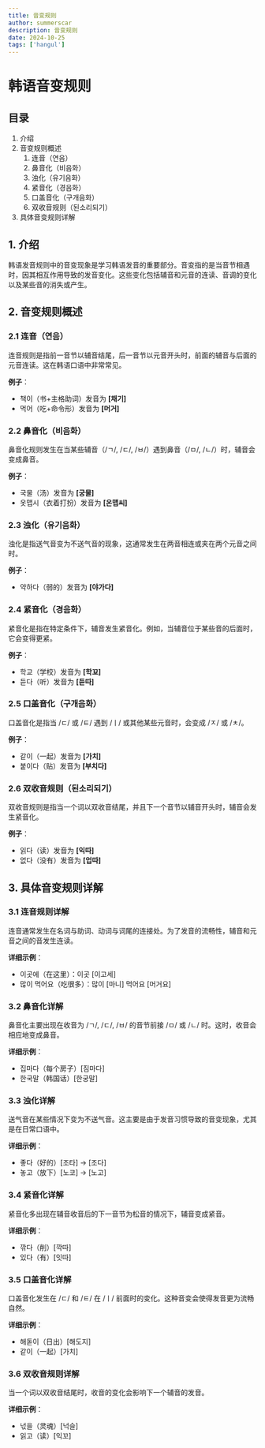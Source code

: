 ```yaml
---
title: 音变规则
author: summerscar
description: 音变规则
date: 2024-10-25
tags: ['hangul']
---
```


# 韩语音变规则

## 目录
1. 介绍
2. 音变规则概述
   1. 连音（연음）
   2. 鼻音化（비음화）
   3. 浊化（유기음화）
   4. 紧音化（경음화）
   5. 口盖音化（구개음화）
   6. 双收音规则（된소리되기）
3. 具体音变规则详解

## 1. 介绍

韩语发音规则中的音变现象是学习韩语发音的重要部分。音变指的是当音节相遇时，因其相互作用导致的发音变化。这些变化包括辅音和元音的连读、音调的变化以及某些音的消失或产生。



## 2. 音变规则概述

### 2.1 连音（연음）

连音规则是指前一音节以辅音结尾，后一音节以元音开头时，前面的辅音与后面的元音连读。这在韩语口语中非常常见。

**例子**：
- 책이（书+主格助词）发音为 **[채기]**
- 먹어（吃+命令形）发音为 **[머거]**

### 2.2 鼻音化（비음화）

鼻音化规则发生在当某些辅音（/ㄱ/, /ㄷ/, /ㅂ/）遇到鼻音（/ㅁ/, /ㄴ/）时，辅音会变成鼻音。

**例子**：
- 국물（汤）发音为 **[궁물]**
- 옷맵시（衣着打扮）发音为 **[온맵씨]**

### 2.3 浊化（유기음화）

浊化是指送气音变为不送气音的现象，这通常发生在两音相连或夹在两个元音之间时。

**例子**：
- 약하다（弱的）发音为 **[야가다]**

### 2.4 紧音化（경음화）

紧音化是指在特定条件下，辅音发生紧音化。例如，当辅音位于某些音的后面时，它会变得更紧。

**例子**：
- 학교（学校）发音为 **[학꾜]**
- 듣다（听）发音为 **[듣따]**

### 2.5 口盖音化（구개음화）

口盖音化是指当 /ㄷ/ 或 /ㅌ/ 遇到 /ㅣ/ 或其他某些元音时，会变成 /ㅈ/ 或 /ㅊ/。

**例子**：
- 같이（一起）发音为 **[가치]**
- 붙이다（贴）发音为 **[부치다]**

### 2.6 双收音规则（된소리되기）

双收音规则是指当一个词以双收音结尾，并且下一个音节以辅音开头时，辅音会发生紧音化。

**例子**：
- 읽다（读）发音为 **[익따]**
- 없다（没有）发音为 **[업따]**



## 3. 具体音变规则详解

### 3.1 连音规则详解

连音通常发生在名词与助词、动词与词尾的连接处。为了发音的流畅性，辅音和元音之间的音发生连读。

**详细示例**：
- 이곳에（在这里）：이곳 [이고세]
- 많이 먹어요（吃很多）：많이 [마니] 먹어요 [머거요]

### 3.2 鼻音化详解

鼻音化主要出现在收音为 /ㄱ/, /ㄷ/, /ㅂ/ 的音节前接 /ㅁ/ 或 /ㄴ/ 时。这时，收音会相应地变成鼻音。

**详细示例**：
- 집마다（每个房子）[짐마다]
- 한국말（韩国话）[한궁말]

### 3.3 浊化详解

送气音在某些情况下变为不送气音。这主要是由于发音习惯导致的音变现象，尤其是在日常口语中。

**详细示例**：
- 좋다（好的）[조타] → [조다]
- 놓고（放下）[노코] → [노고]

### 3.4 紧音化详解

紧音化多出现在辅音收音后的下一音节为松音的情况下，辅音变成紧音。

**详细示例**：
- 깎다（削）[깍따]
- 있다（有）[잇따]

### 3.5 口盖音化详解

口盖音化发生在 /ㄷ/ 和 /ㅌ/ 在 /ㅣ/ 前面时的变化。这种音变会使得发音更为流畅自然。

**详细示例**：
- 해돋이（日出）[해도지]
- 같이（一起）[가치]

### 3.6 双收音规则详解

当一个词以双收音结尾时，收音的变化会影响下一个辅音的发音。

**详细示例**：
- 넋을（灵魂）[넉슬]
- 읽고（读）[익꼬]
